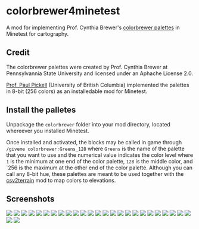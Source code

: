 # colorbrewer4minetest
A mod for implementing Prof. Cynthia Brewer's [colorbrewer palettes](https://github.com/axismaps/colorbrewer/) in Minetest for cartography. 

## Credit
The colorbrewer palettes were created by Prof. Cynthia Brewer at Pennsylvannia State University and licensed under an Aphache License 2.0. 

[Prof. Paul Pickell](https://github.com/pauldpickell) (University of British Columbia) implemented the palettes in 8-bit (256 colors) as an installedable mod for Minetest. 

## Install the palletes
Unpackage the `colorbrewer` folder into your mod directory, located whereever you installed Minetest.

Once installed and activated, the blocks may be called in game through `/giveme colorbrewer:Greens_128` where `Greens` is the name of the palette that you want to use and the numerical value indicates the color level where `1` is the minimum at one end of the color palette, `128` is the middle color, and `256 is the maximum at the other end of the color palette. Although you can call any 8-bit hue, these palettes are meant to be used together with the [csv2terrain](https://github.com/pauldpickell/csv2terrain) mod to map colors to elevations.

## Screenshots
![](/colorbrewer/colorbrewer_BrBG.png)
![](/colorbrewer/colorbrewer_PiYG.png)
![](/colorbrewer/colorbrewer_PRGn.png)
![](/colorbrewer/colorbrewer_PuOr.png)
![](/colorbrewer/colorbrewer_RdBu.png)
![](/colorbrewer/colorbrewer_RdGy.png)
![](/colorbrewer/colorbrewer_RdYlBu.png)
![](/colorbrewer/colorbrewer_RdYlGn.png)
![](/colorbrewer/colorbrewer_Spectral.png)
![](/colorbrewer/colorbrewer_Blues.png)
![](/colorbrewer/colorbrewer_BuGn.png)
![](/colorbrewer/colorbrewer_BuPu.png)
![](/colorbrewer/colorbrewer_GnBu.png)
![](/colorbrewer/colorbrewer_Greens.png)
![](/colorbrewer/colorbrewer_Greys.png)
![](/colorbrewer/colorbrewer_Oranges.png)
![](/colorbrewer/colorbrewer_OrRd.png)
![](/colorbrewer/colorbrewer_PuBu.png)
![](/colorbrewer/colorbrewer_PuBuGn.png)
![](/colorbrewer/colorbrewer_PuRd.png)
![](/colorbrewer/colorbrewer_Purples.png)
![](/colorbrewer/colorbrewer_RdPu.png)
![](/colorbrewer/colorbrewer_Reds.png)
![](/colorbrewer/colorbrewer_YlGn.png)
![](/colorbrewer/colorbrewer_YlGnBu.png)
![](/colorbrewer/colorbrewer_YlOrBr.png)
![](/colorbrewer/colorbrewer_YlOrRd.png)
